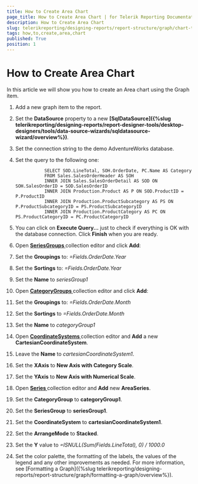 ```yaml
---
title: How to Create Area Chart
page_title: How to Create Area Chart | for Telerik Reporting Documentation
description: How to Create Area Chart
slug: telerikreporting/designing-reports/report-structure/graph/chart-types/area-charts/how-to-create-area-chart
tags: how,to,create,area,chart
published: True
position: 1
---
```


# How to Create Area Chart



In this article we will show you how to create an Area chart using the Graph item.
      

1. Add a new graph item to the report.

1. Set the __DataSource__ property to a new __[SqlDataSource]({%slug telerikreporting/designing-reports/report-designer-tools/desktop-designers/tools/data-source-wizards/sqldatasource-wizard/overview%})__.

1. Set the connection string to the demo AdventureWorks database.

1. Set the query to the following one:

	
                  SELECT SOD.LineTotal, SOH.OrderDate, PC.Name AS Category
                  FROM Sales.SalesOrderHeader AS SOH 
                  INNER JOIN Sales.SalesOrderDetail AS SOD ON SOH.SalesOrderID = SOD.SalesOrderID 
                  INNER JOIN Production.Product AS P ON SOD.ProductID = P.ProductID 
                  INNER JOIN Production.ProductSubcategory AS PS ON P.ProductSubcategoryID = PS.ProductSubcategoryID 
                  INNER JOIN Production.ProductCategory AS PC ON PS.ProductCategoryID = PC.ProductCategoryID
                



1. You can click on __Execute Query...__ just to check if everything is OK with the database connection.
                  Click __Finish__ when you are ready.
                

1. Open 
            __[
                SeriesGroups
              ](dc4689b1-891a-4f6a-93c7-de089b0ffa5e#SeriesGroupHierarchy)__ collection editor and click __Add__:

1. Set the __Groupings__ to: *=Fields.OrderDate.Year*

1. Set the __Sortings__ to: *=Fields.OrderDate.Year*

1. Set the __Name__ to *seriesGroup1*

1. Open 
              __[
                  CategoryGroups
                ](dc4689b1-891a-4f6a-93c7-de089b0ffa5e#CategoryGroupHierarchy)__ collection editor and click __Add__:
            

1. Set the __Groupings__ to: *=Fields.OrderDate.Month*

1. Set the __Sortings__ to *=Fields.OrderDate.Month*

1. Set the __Name__ to *categoryGroup1*

1. Open 
              __[
                  CoordinateSystems
                ](585fe887-1319-49a5-a848-869286f7c432#CoordinateSystems)__ collection editor and __Add__ a new __CartesianCoordinateSystem__.
            

1. Leave the __Name__ to *cartesianCoordinateSystem1*.
                

1. Set the __XAxis__ to __New Axis with Category Scale__.
                

1. Set the __YAxis__ to __New Axis with Numerical Scale__.
                

1. Open __[
                  Series
                ](585fe887-1319-49a5-a848-869286f7c432#Series)__ collection editor and __Add__ new __AreaSeries__.
            

1. Set the __CategoryGroup__ to __categoryGroup1__.
                

1. Set the __SeriesGroup__ to __seriesGroup1__.
                

1. Set the __CoordinateSystem__ to __cartesianCoordinateSystem1__.
                

1. Set the __ArrangeMode__ to __Stacked__.
                

1. Set the __Y__ value to *=ISNULL(Sum(Fields.LineTotal), 0) / 1000.0*

1. Set the color palette, the formatting of the labels, the values of the legend and any other improvements as needed.
            For more information, see [Formatting a Graph]({%slug telerikreporting/designing-reports/report-structure/graph/formatting-a-graph/overview%}).
            
